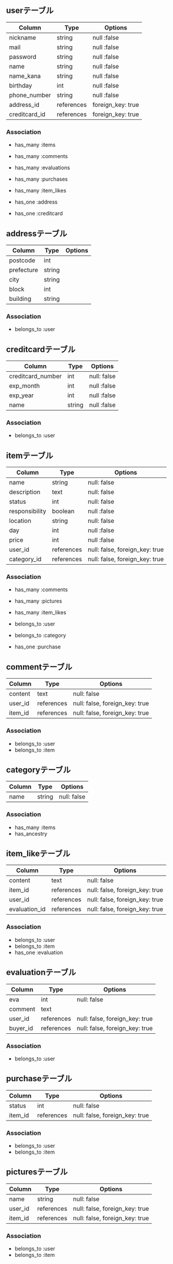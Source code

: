 ## userテーブル

|Column|Type|Options|
|------|----|-------|
|nickname|string|null :false|
|mail|string|null :false|
|password|string|null :false|
|name|string|null :false|
|name_kana|string|null :false|
|birthday|int|null :false|
|phone_number|string|null :false|
|address_id|references|foreign_key: true|
|creditcard_id|references|foreign_key: true|

### Association
- has_many :items
- has_many :comments
- has_many :evaluations
- has_many :purchases
- has_many :item_likes

- has_one :address
- has_one :creditcard



## addressテーブル

|Column|Type|Options|
|------|----|-------|
|postcode|int||
|prefecture|string||
|city|string||
|block|int||
|building|string||

### Association
- belongs_to :user



## creditcardテーブル

|Column|Type|Options|
|------|----|-------|
|creditcard_number|int|null: false|
|exp_month|int|null :false|
|exp_year|int|null :false|
|name|string|null :false|

### Association
- belongs_to :user


## itemテーブル

|Column|Type|Options|
|------|----|-------|
|name|string|null: false|
|description|text|null: false|
|status|int|null: false|
|responsibility|boolean|null :false|
|location|string|null: false|
|day|int|null :false|
|price|int|null :false|
|user_id|references|null: false, foreign_key: true|
|category_id|references|null: false, foreign_key: true|

### Association
- has_many :comments
- has_many :pictures
- has_many :item_likes

- belongs_to :user
- belongs_to :category

- has_one :purchase


## commentテーブル

|Column|Type|Options|
|------|----|-------|
|content|text|null: false|
|user_id|references|null: false, foreign_key: true|
|item_id|references|null: false, foreign_key: true|

### Association
- belongs_to :user
- belongs_to :item


## categoryテーブル

|Column|Type|Options|
|------|----|-------|
|name|string|null: false|

### Association
- has_many :items
- has_ancestry

## item_likeテーブル

|Column|Type|Options|
|------|----|-------|
|content|text|null: false|
|item_id|references|null: false, foreign_key: true|
|user_id|references|null: false, foreign_key: true|
|evaluation_id|references|null: false, foreign_key: true|

### Association
- belongs_to :user
- belongs_to :item
- has_one :evaluation


## evaluationテーブル

|Column|Type|Options|
|------|----|-------|
|eva|int|null: false|
|comment|text||
|user_id|references|null: false, foreign_key: true|
|buyer_id|references|null: false, foreign_key: true|

### Association
- belongs_to :user

## purchaseテーブル

|Column|Type|Options|
|------|----|-------|
|status|int|null: false|
|item_id|references|null: false, foreign_key: true|

### Association
- belongs_to :user
- belongs_to :item


## picturesテーブル

|Column|Type|Options|
|------|----|-------|
|name|string|null: false|
|user_id|references|null: false, foreign_key: true|
|item_id|references|null: false, foreign_key: true|

### Association
- belongs_to :user
- belongs_to :item